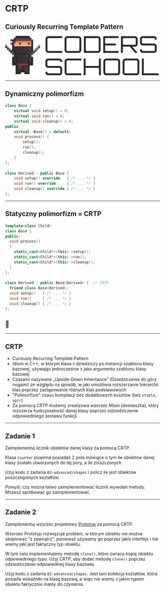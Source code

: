 <!-- .slide: data-background="#111111" -->

# CRTP

## Curiously Recurring Template Pattern

<a href="https://coders.school">
    <img width="500" src="../img/coders_school_logo.png" alt="Coders School" class="plain">
</a>

___

## Dynamiczny polimorfizm

```cpp []
class Base {
    virtual void setup() = 0;
    virtual void run() = 0;
    virtual void cleanup() = 0;
public:
    virtual ~Base() = default;
    void process() {
        setup();
        run();
        cleanup();
    }
};

class Derived : public Base {
    void setup() override   { /* ... */ }
    void run() override     { /* ... */ }
    void cleanup() override { /* ... */ }
};
```

___

## Statyczny polimorfizm = CRTP

```cpp []
template<class Child>
class Base {
public:
  void process()
  {
    static_cast<Child*>(this)->setup();
    static_cast<Child*>(this)->run();
    static_cast<Child*>(this)->cleanup();
  }
};

class Derived : public Base<Derived> {  // CRTP
  friend class Base<Derived>;
  void setup()   { /* ... */ }
  void run()     { /* ... */ }
  void cleanup() { /* ... */ }
};
```

## 🤯
<!-- .element: class="fragment fade-in" -->

___

## CRTP

* <!-- .element: class="fragment fade-in" --> Curiously Recurring Template Pattern
* <!-- .element: class="fragment fade-in" --> Idiom w C++, w którym klasa <code>X</code> dziedziczy po instancji szablonu klasy bazowej, używając jednocześnie <code>X</code> jako argumentu szablonu klasy bazowej
* <!-- .element: class="fragment fade-in" --> Czasami nazywane „Upside-Down Inheritance” (Dziedziczenie do góry nogami) ze względu na sposób, w jaki umożliwia rozszerzanie hierarchii klas poprzez zastępowanie różnych klas podstawowych
* <!-- .element: class="fragment fade-in" --> "Polimorfizm" czasu kompilacji bez dodatkowych kosztów (bez <code>vtable</code>, <code>vptr</code>)
* <!-- .element: class="fragment fade-in" --> Za pomocą CRTP możemy zrealizowa wzorzec Mixin (domieszka), który rozszerza funkcjonalność danej klasy poprzez odziedziczenie odpowiedniego zestawu funkcji

___

## Zadanie 1

Zaimplementuj licznik obiektów danej klasy za pomocą CRTP.

Klasa `Counter` powinna posiadać 2 pola mówiące o tym ile obiektów danej klasy zostało utworzonych do tej pory, a ile zniszczonych.

Użyj kodu z zadania `02-advanced/shapes` i policz ile jest obiektów poszczególnych kształtów.

Pomyśl, czy można łatwo zaimplementować licznik wywołań metody. Możesz spróbować go zaimplementować.

___

## Zadanie 2

Zaimplementuj wzorzec projektowy [Prototyp](https://refactoring.guru/design-patterns/prototype) za pomocą CRTP.

Wzorzec Prototyp rozwiązuje problem, w którym obiektu nie można skopiować "z zewnątrz", ponieważ używamy go poprzez jakiś interfejs i nie wiemy jaki jest faktyczny typ obiektu.

W tym celu implementujemy metodę `clone()`, które zwraca kopię obiektu odpowiedniego typu. Użyj CRTP, aby dodać metodę `clone()` poprzez odziedziczenie odpowiedniej klasy bazowej.

Użyj kodu z zadania `02-advanced/shapes`. Jest tam kolekcja kształtów, która posiada wskaźniki na klasę bazową, a więc nie wiemy z jakim typem obiektu faktycznie mamy do czynienia.